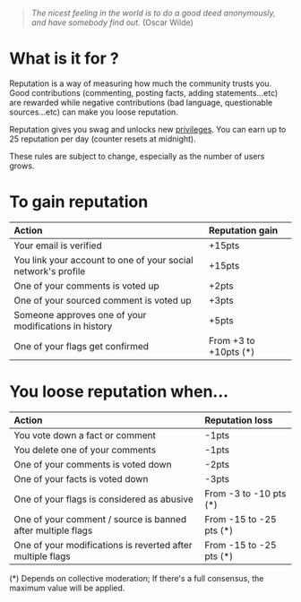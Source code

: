 > _The nicest feeling in the world is to do a good deed anonymously, and have somebody find out._
> (Oscar Wilde)

# What is it for ?

Reputation is a way of measuring how much the community trusts you.
Good contributions (commenting, posting facts, adding statements...etc) are rewarded
while negative contributions (bad language, questionable sources...etc) can make
you loose reputation.

Reputation gives you swag and unlocks new [privileges](/help/privileges).
You can earn up to 25 reputation per day (counter resets at midnight).

These rules are subject to change, especially as the number of users grows.

 
# To gain reputation

| Action                                                         | Reputation gain          |
|:---------------------------------------------------------------|:-------------------------|
| Your email is verified                                         | +15pts
| You link your account to one of your social network's profile  | +15pts
| One of your comments is voted up                               | +2pts
| One of your sourced comment is voted up                        | +3pts
| Someone approves one of your modifications in history          | +5pts
| One of your flags get confirmed                                | From +3 to +10pts (*)

# You loose reputation when...

| Action                                                        | Reputation loss          |
|:--------------------------------------------------------------|:-------------------------|
| You vote down a fact or comment                               | -1pts
| You delete one of your comments                               | -1pts
| One of your comments is voted down                            | -2pts
| One of your facts is voted down                               | -3pts
| One of your flags is considered as abusive                    | From -3 to -10 pts (*)
| One of your comment / source is banned after multiple flags   | From -15 to -25 pts (*)
| One of your modifications is reverted after multiple flags    | From -15 to -25 pts (*)


(*) Depends on collective moderation; If there's a full consensus, the maximum value will be 
    applied.
